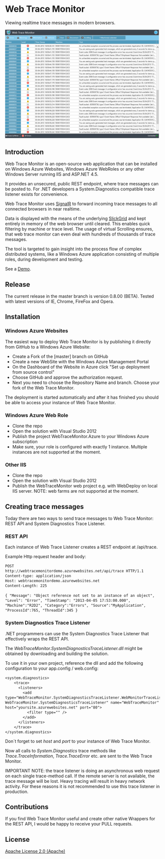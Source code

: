 # Web Trace Monitor

Viewing realtime trace messages in modern browsers.

![Alt text](./doc/Screenshot.png)


## Introduction

Web Trace Monitor is an open-source web application that can be installed on Windows Azure Websites, Windows Azure WebRoles or any other Windows Server running IIS and ASP.NET 4.5. 

It provides an unsecured, public REST endpoint, where trace messages can be posted to. For .NET developers a System.Diagnostics compatible trace listener exists for convenience. 

Web Trace Monitor uses [SignalR] to forward incoming trace messages to all connected browsers in near realtime.

Data is displayed with the means of the underlying [SlickGrid] and kept entirely in memory of the web browser until cleared. This enables quick filtering by machine or trace level. The usage of virtual Scrolling ensures, that web trace monitor can even deal with hundreds of thousands of trace messages.

The tool is targeted to gain insight into the process flow of complex distributed systems, like a Windows Azure application consisting of multiple roles, during development and testing. 

See a [Demo].  

## Release

The current release in the master branch is version 0.8.00 (BETA). Tested with latest versions of IE, Chrome, FireFox and Opera. 

## Installation

### Windows Azure Websites

The easiest way to deploy Web Trace Monitor is by publishing it directly from GitHub to a Windows Azure Website:

+ Create a Fork of the [master] branch on GitHub
+ Create a new WebSite with the Windows Azure Management Portal 
+ On the Dashboard of the Website in Azure click "Set up deployment from source control"
+ Choose GitHub and approve the authorization request.
+ Next you need to choose the Repository Name and branch. Choose your fork of the Web Trace Monitor.

The deployment is started automatically and after it has finished you should be able to access your instance of Web Trace Monitor.

### Windows Azure Web Role

+ Clone the repo
+ Open the solution with Visual Studio 2012
+ Publish the project WebTraceMonitor.Azure to your Windows Azure subscription
+ Make sure, your role is configured with exactly 1 instance. Multiple instances are not supported at the moment.

### Other IIS

+ Clone the repo
+ Open the solution with Visual Studio 2012
+ Publish the WebTraceMonitor web project e.g. with WebDeploy on  local IIS server. NOTE: web farms are not supported at the moment.

## Creating trace messages

Today there are two ways to send trace messages to Web Trace Monitor: REST API and System Diagnostics Trace Listener.

### REST API

Each instance of Web Trace Listener creates a REST endpoint at /api/trace. 

Example Http request header and body:

    POST
    http://webtracemonitordemo.azurewebsites.net/api/trace HTTP/1.1
    Content-type: application/json
    Host: webtracemonitordemo.azurewebsites.net
    Content-Length: 225
  
    { "Message": "Object reference not set to an instance of an object", "Level": "Error", "TimeStamp": "2013-04-05 17:53:00.000", "Machine":"R2D2", "Category":"Errors", "Source":"MyApplication", "ProcessId":765, "ThreadId":345 }
    

### System Diagnostics Trace Listener

.NET programmers can use the System Diagnostics Trace Listener that effectively wraps the REST API.

The _WebTraceMonitor.SystemDiagnosticsTraceListener.dll_ might be obtained by downloading and building the solution. 

To use it in your own project, reference the dll and add the following configuration to your app.config / web.config: 

    <system.diagnostics>
        <trace>
          <listeners>
            <add type="WebTraceMonitor.SystemDiagnosticsTraceListener.WebMonitorTraceListener, WebTraceMonitor.SystemDiagnosticsTraceListener" name="WebTraceMonitor" host="yoursite.azurewebsites.net" port="80">
              <filter type="" />
            </add>
          </listeners>
        </trace>
    </system.diagnostics>

Don´t forget to set _host_ and _port_ to your instance of Web Trace Monitor. 

Now all calls to _System.Diagnostics_ trace methods like _Trace.TraceInformation_, _Trace.TraceError_ etc. are sent to the Web Trace Monitor.

IMPORTANT NOTE: the trace listener is doing an asynchronous web request on each single trace-method call. If the remote server is not available, the trace message will be lost. Heavy tracing will result in heavy network activity. For these reasons it is not recommended to use this trace listener in production. 

## Contributions

If you find Web Trace Monitor useful and create other native Wrappers for the REST API, I would be happy to receive your PULL requests.

## License

[Apache License 2.0 (Apache)]


[SignalR]:http://signalr.net/
[SlickGrid]:https://github.com/mleibman/SlickGrid/
[Demo]:http://webtracemonitordemo.cloudapp.net/
[Apache License 2.0 (Apache)]:http://www.apache.org/licenses/LICENSE-2.0

